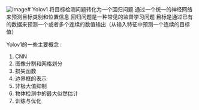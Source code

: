 ![image](https://github.com/user-attachments/assets/11c11733-82ff-454b-a8cd-1b36dde86031)# Yolov1
 将目标检测问题转化为一个回归问题 通过一个统一的神经网络来预测目标类别和位置信息
 回归问题是一种常见的监督学习问题 目标是通过已有的数据来预测一个或者多个连续的数值输出（从输入特征中预测一个连续的目标值）
 
 Yolov1的一些主要概念 : 
 1) CNN 
 2) 图像分割和网格划分
 3) 损失函数
 4) 边界框的表示
 5) 非极大值抑制
 6) 物体检测中的最大似然估计
 7) 训练与优化
 
